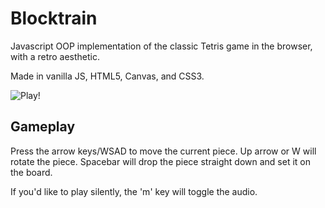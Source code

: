 # Blocktrain
Javascript OOP implementation of the classic Tetris game in the browser, with a retro aesthetic.

Made in vanilla JS, HTML5, Canvas, and CSS3.

![Play!](http://dwu.space/blocktrain/)

## Gameplay
Press the arrow keys/WSAD to move the current piece. Up arrow or W will rotate the piece.
Spacebar will drop the piece straight down and set it on the board.

If you'd like to play silently, the 'm' key will toggle the audio.
